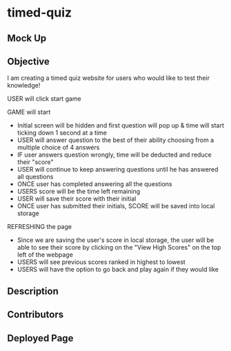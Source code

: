 # timed-quiz

## Mock Up

## Objective

I am creating a timed quiz website for users who would like to test their knowledge! 

USER will click start game

GAME will start
- Initial screen will be hidden and first question will pop up & time will start ticking down 1 second at a time
- USER will answer question to the best of their ability choosing from a multiple choice of 4 answers
- IF user answers question wrongly, time will be deducted and reduce their "score"
- USER will continue to keep answering questions until he has answered all questions 
- ONCE user has completed answering all the questions
- USERS score will be the time left remaining 
- USER will save their score with their initial
- ONCE user has submitted their initials, SCORE will be saved into local storage

REFRESHING the page
- Since we are saving the user's score in local storage, the user will be able to see their score by clicking on the "View High Scores" on the top left of the webpage
- USERS will see previous scores ranked in highest to lowest
- USERS will have the option to go back and play again if they would like

## Description

## Contributors 

## Deployed Page

